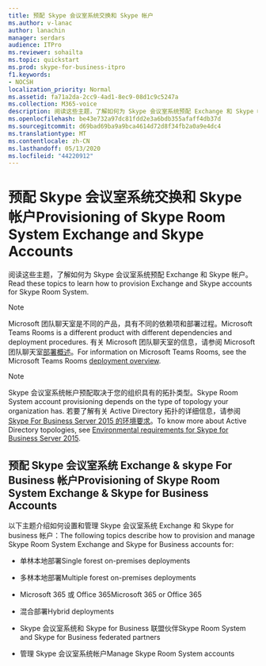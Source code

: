 ```yaml
---
title: 预配 Skype 会议室系统交换和 Skype 帐户
ms.author: v-lanac
author: lanachin
manager: serdars
audience: ITPro
ms.reviewer: sohailta
ms.topic: quickstart
ms.prod: skype-for-business-itpro
f1.keywords:
- NOCSH
localization_priority: Normal
ms.assetid: fa71a2da-2cc9-4ad1-8ec9-08d1c9c5247a
ms.collection: M365-voice
description: 阅读这些主题，了解如何为 Skype 会议室系统预配 Exchange 和 Skype 帐户。
ms.openlocfilehash: be43e732a97dc81fdd2e3a6bdb355afaff4db37d
ms.sourcegitcommit: d69bad69ba9a9bca4614d72d8f34fb2a0a9e4dc4
ms.translationtype: MT
ms.contentlocale: zh-CN
ms.lasthandoff: 05/13/2020
ms.locfileid: "44220912"
---
```

# <a name="provisioning-of-skype-room-system-exchange-and-skype-accounts"></a><span data-ttu-id="fbcb1-103">预配 Skype 会议室系统交换和 Skype 帐户</span><span class="sxs-lookup"><span data-stu-id="fbcb1-103">Provisioning of Skype Room System Exchange and Skype Accounts</span></span>
 
<span data-ttu-id="fbcb1-104">阅读这些主题，了解如何为 Skype 会议室系统预配 Exchange 和 Skype 帐户。</span><span class="sxs-lookup"><span data-stu-id="fbcb1-104">Read these topics to learn how to provision Exchange and Skype accounts for Skype Room System.</span></span> 

> [!NOTE]
> <span data-ttu-id="fbcb1-105">Microsoft 团队聊天室是不同的产品，具有不同的依赖项和部署过程。</span><span class="sxs-lookup"><span data-stu-id="fbcb1-105">Microsoft Teams Rooms is a different product with different dependencies and deployment procedures.</span></span> <span data-ttu-id="fbcb1-106">有关 Microsoft 团队聊天室的信息，请参阅 Microsoft 团队聊天室[部署概述](room-systems-v2.md)。</span><span class="sxs-lookup"><span data-stu-id="fbcb1-106">For information on Microsoft Teams Rooms, see the Microsoft Teams Rooms [deployment overview](room-systems-v2.md).</span></span>
  
> [!NOTE]
> <span data-ttu-id="fbcb1-107">Skype 会议室系统帐户预配取决于您的组织具有的拓扑类型。</span><span class="sxs-lookup"><span data-stu-id="fbcb1-107">Skype Room System account provisioning depends on the type of topology your organization has.</span></span> <span data-ttu-id="fbcb1-108">若要了解有关 Active Directory 拓扑的详细信息，请参阅[Skype For Business Server 2015 的环境要求](../../plan-your-deployment/requirements-for-your-environment/environmental-requirements.md)。</span><span class="sxs-lookup"><span data-stu-id="fbcb1-108">To know more about Active Directory topologies, see [Environmental requirements for Skype for Business Server 2015](../../plan-your-deployment/requirements-for-your-environment/environmental-requirements.md).</span></span> 
  
## <a name="provisioning-of-skype-room-system-exchange-amp-skype-for-business-accounts"></a><span data-ttu-id="fbcb1-109">预配 Skype 会议室系统 Exchange &amp; skype For Business 帐户</span><span class="sxs-lookup"><span data-stu-id="fbcb1-109">Provisioning of Skype Room System Exchange &amp; Skype for Business Accounts</span></span>

<span data-ttu-id="fbcb1-110">以下主题介绍如何设置和管理 Skype 会议室系统 Exchange 和 Skype for business 帐户：</span><span class="sxs-lookup"><span data-stu-id="fbcb1-110">The following topics describe how to provision and manage Skype Room System Exchange and Skype for Business accounts for:</span></span>
  
- <span data-ttu-id="fbcb1-111">单林本地部署</span><span class="sxs-lookup"><span data-stu-id="fbcb1-111">Single forest on-premises deployments</span></span>
    
- <span data-ttu-id="fbcb1-112">多林本地部署</span><span class="sxs-lookup"><span data-stu-id="fbcb1-112">Multiple forest on-premises deployments</span></span>
    
- <span data-ttu-id="fbcb1-113">Microsoft 365 或 Office 365</span><span class="sxs-lookup"><span data-stu-id="fbcb1-113">Microsoft 365 or Office 365</span></span>
    
- <span data-ttu-id="fbcb1-114">混合部署</span><span class="sxs-lookup"><span data-stu-id="fbcb1-114">Hybrid deployments</span></span>
    
- <span data-ttu-id="fbcb1-115">Skype 会议室系统和 Skype for Business 联盟伙伴</span><span class="sxs-lookup"><span data-stu-id="fbcb1-115">Skype Room System and Skype for Business federated partners</span></span>
    
- <span data-ttu-id="fbcb1-116">管理 Skype 会议室系统帐户</span><span class="sxs-lookup"><span data-stu-id="fbcb1-116">Manage Skype Room System accounts</span></span>
    

